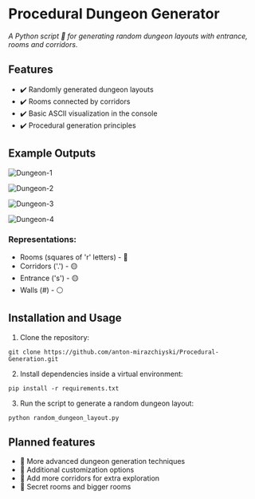 # **Procedural Dungeon Generator**

_A Python script 🐍 for generating random dungeon layouts with entrance, rooms and corridors._


## Features

- ✔️ Randomly generated dungeon layouts
- ✔️ Rooms connected by corridors
- ✔️ Basic ASCII visualization in the console
- ✔️ Procedural generation principles


## Example Outputs

![Dungeon-1](https://github.com/user-attachments/assets/344caedb-8cae-46df-92e4-81a33f7f0aa7)


![Dungeon-2](https://github.com/user-attachments/assets/2999ce52-8e64-476c-8efb-90e448af4212)


![Dungeon-3](https://github.com/user-attachments/assets/ff49b12d-bd5e-4517-8685-611c99ed18d0)


![Dungeon-4](https://github.com/user-attachments/assets/0c9e5293-298b-42c7-987c-55fd3688eeb0)


### Representations:

- Rooms (squares of 'r' letters) - 🔵
- Corridors ('.') - 🟡
- Entrance ('s') - 🟡
- Walls (#) - ⚪


## Installation and Usage

1. Clone the repository:

```
git clone https://github.com/anton-mirazchiyski/Procedural-Generation.git
```

2. Install dependencies inside a virtual environment:

```
pip install -r requirements.txt
```

3. Run the script to generate a random dungeon layout:

```
python random_dungeon_layout.py
```


## Planned features

- 🔹 More advanced dungeon generation techniques
- 🔹 Additional customization options
- 🔹 Add more corridors for extra exploration
- 🔹 Secret rooms and bigger rooms

